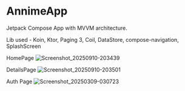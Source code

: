 # AnnimeApp

Jetpack Compose App with MVVM architecture. 

Lib used - Koin, Ktor, Paging 3, Coil, DataStore, compose-navigation, SplashScreen

HomePage
![Screenshot_20250910-203439](https://github.com/user-attachments/assets/76cd0684-3861-4b89-9ab4-4233f7e66fb7)


DetailsPage
![Screenshot_20250910-203501](https://github.com/user-attachments/assets/475e5eab-6c5c-4581-ae69-68a1b12363db)

Auth Page
![Screenshot_20250309-030723](https://github.com/user-attachments/assets/0922c7f0-94c9-4092-a2a7-783b9fa562be)


